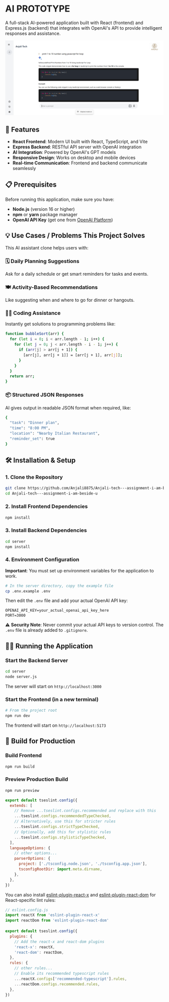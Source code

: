 

 # AI PROTOTYPE

A full-stack AI-powered application built with React (frontend) and Express.js (backend) that integrates with OpenAI's API to provide intelligent responses and assistance.

![Screenshot](Screenshot%20(62).png)

## 🚀 Features

- **React Frontend**: Modern UI built with React, TypeScript, and Vite
- **Express Backend**: RESTful API server with OpenAI integration
- **AI Integration**: Powered by OpenAI's GPT models
- **Responsive Design**: Works on desktop and mobile devices
- **Real-time Communication**: Frontend and backend communicate seamlessly

## 📋 Prerequisites

Before running this application, make sure you have:

- **Node.js** (version 16 or higher)
- **npm** or **yarn** package manager
- **OpenAI API Key** (get one from [OpenAI Platform](https://platform.openai.com/api-keys))

## 💡 Use Cases / Problems This Project Solves
 This AI assistant clone helps users with:
 
### 🗓️ Daily Planning Suggestions
Ask for a daily schedule or get smart reminders for tasks and events.

### 🍽️ Activity-Based Recommendations
Like suggesting when and where to go for dinner or hangouts.

### 👨‍💻 Coding Assistance
Instantly get solutions to programming problems like:

```bash
function bubbleSort(arr) {
  for (let i = 0; i < arr.length - 1; i++) {
    for (let j = 0; j < arr.length - i - 1; j++) {
      if (arr[j] > arr[j + 1]) {
        [arr[j], arr[j + 1]] = [arr[j + 1], arr[j]];
      }
    }
  }
  return arr;
}
```
### 📦 Structured JSON Responses
AI gives output in readable JSON format when required, like:

```bash
{
  "task": "Dinner plan",
  "time": "8:00 PM",
  "location": "Nearby Italian Restaurant",
  "reminder_set": true
}
```
## 🛠️ Installation & Setup

### 1. Clone the Repository
```bash
git clone https://github.com/Anjali8875/Anjali-tech---assignment-i-am-beside-u.git
cd Anjali-tech---assignment-i-am-beside-u
```

### 2. Install Frontend Dependencies
```bash
npm install
```

### 3. Install Backend Dependencies
```bash
cd server
npm install
```

### 4. Environment Configuration
**Important**: You must set up environment variables for the application to work.

```bash
# In the server directory, copy the example file
cp .env.example .env
```

Then edit the `.env` file and add your actual OpenAI API key:
```env
OPENAI_API_KEY=your_actual_openai_api_key_here
PORT=3000
```

⚠️ **Security Note**: Never commit your actual API keys to version control. The `.env` file is already added to `.gitignore`.

## 🏃‍♂️ Running the Application

### Start the Backend Server
```bash
cd server
node server.js
```
The server will start on `http://localhost:3000`

### Start the Frontend (in a new terminal)
```bash
# From the project root
npm run dev
```
The frontend will start on `http://localhost:5173`

## 🔧 Build for Production

### Build Frontend
```bash
npm run build
```

### Preview Production Build
```bash
npm run preview
```

```js
export default tseslint.config({
  extends: [
    // Remove ...tseslint.configs.recommended and replace with this
    ...tseslint.configs.recommendedTypeChecked,
    // Alternatively, use this for stricter rules
    ...tseslint.configs.strictTypeChecked,
    // Optionally, add this for stylistic rules
    ...tseslint.configs.stylisticTypeChecked,
  ],
  languageOptions: {
    // other options...
    parserOptions: {
      project: ['./tsconfig.node.json', './tsconfig.app.json'],
      tsconfigRootDir: import.meta.dirname,
    },
  },
})
```

You can also install [eslint-plugin-react-x](https://github.com/Rel1cx/eslint-react/tree/main/packages/plugins/eslint-plugin-react-x) and [eslint-plugin-react-dom](https://github.com/Rel1cx/eslint-react/tree/main/packages/plugins/eslint-plugin-react-dom) for React-specific lint rules:

```js
// eslint.config.js
import reactX from 'eslint-plugin-react-x'
import reactDom from 'eslint-plugin-react-dom'

export default tseslint.config({
  plugins: {
    // Add the react-x and react-dom plugins
    'react-x': reactX,
    'react-dom': reactDom,
  },
  rules: {
    // other rules...
    // Enable its recommended typescript rules
    ...reactX.configs['recommended-typescript'].rules,
    ...reactDom.configs.recommended.rules,
  },
})
```
